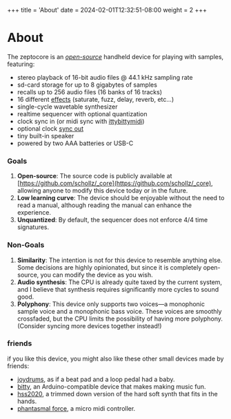 +++
title = 'About'
date = 2024-02-01T12:32:51-08:00
weight = 2
+++

# About 

The zeptocore is an *[open-source](https://github.com/schollz/_core)* handheld device for playing with samples, featuring:

- stereo playback of 16-bit audio files @ 44.1 kHz sampling rate
- sd-card storage for up to 8 gigabytes of samples
- recalls up to 256 audio files (16 banks of 16 tracks)
- 16 different [effects](#effect-list) (saturate, fuzz, delay, reverb, etc...)
- single-cycle wavetable synthesizer
- realtime sequencer with optional quantization
- clock sync in (or midi sync with [ittybittymidi](https://ittybittymidi.com))
- optional clock [sync out](#sync-out)
- tiny built-in speaker
- powered by two AAA batteries or USB-C

### Goals

1. **Open-source**: The source code is publicly available at [https://github.com/schollz/_core](https://github.com/schollz/_core), allowing anyone to modify this device today or in the future.
2. **Low learning curve**: The device should be enjoyable without the need to read a manual, although reading the manual can enhance the experience.
3. **Unquantized**: By default, the sequencer does not enforce 4/4 time signatures.

### Non-Goals

1. **Similarity**: The intention is not for this device to resemble anything else. Some decisions are highly opinionated, but since it is completely open-source, you can modify the device as you wish.
2. **Audio synthesis**: The CPU is already quite taxed by the current system, and I believe that synthesis requires significantly more cycles to sound good.
3. **Polyphony**: This device only supports two voices—a monophonic sample voice and a monophonic bass voice. These voices are smoothly crossfaded, but the CPU limits the possibility of having more polyphony. (Consider syncing more devices together instead!)

### friends

if you like this device, you might also like these other small devices made by friends:

- [joydrums](https://www.yzhkinstruments.com/download), as if a beat pad and a loop pedal had a baby.
- [bitty](https://www.curioussoundobjects.com/), an Arduino-compatible device that makes making music fun.
- [hss2020](http://gieskes.nl/instruments/?file=HSS2020), a trimmed down version of the hard soft synth that fits in the hands.
- [phantasmal force](https://www.tindie.com/products/distropolis/phantasmal-force-micro-midi-controller/), a micro midi controller.
